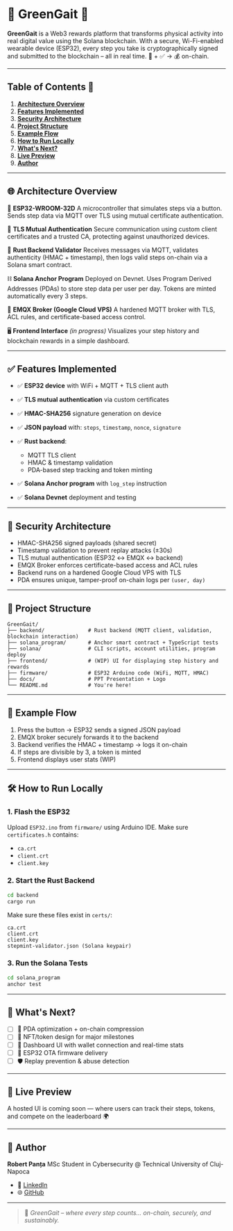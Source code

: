 # 🍃 GreenGait 🍃

**GreenGait** is a Web3 rewards platform that transforms physical activity into real digital value using the Solana blockchain. With a secure, Wi-Fi-enabled wearable device (ESP32), every step you take is cryptographically signed and submitted to the blockchain – all in real time.
🏃 + ✅ → 💰 on-chain.

---

## Table of Contents 📁

1. [**Architecture Overview**](#-architecture-overview)
2. [**Features Implemented**](#features-implemented)
3. [**Security Architecture**](#security-architecture)
4. [**Project Structure**](#project-structure)
5. [**Example Flow**](#example-flow)
6. [**How to Run Locally**](#how-to-run-locally)
7. [**What's Next?**](#whats-next)
8. [**Live Preview**](#live-preview)
9. [**Author**](#author)

---

## 🌐 Architecture Overview

🔹 **ESP32-WROOM-32D**
A microcontroller that simulates steps via a button. Sends step data via MQTT over TLS using mutual certificate authentication.

🔐 **TLS Mutual Authentication**
Secure communication using custom client certificates and a trusted CA, protecting against unauthorized devices.

🧠 **Rust Backend Validator**
Receives messages via MQTT, validates authenticity (HMAC + timestamp), then logs valid steps on-chain via a Solana smart contract.

⛓️ **Solana Anchor Program**
Deployed on Devnet. Uses Program Derived Addresses (PDAs) to store step data per user per day. Tokens are minted automatically every 3 steps.

📡 **EMQX Broker (Google Cloud VPS)**
A hardened MQTT broker with TLS, ACL rules, and certificate-based access control.

🖥️ **Frontend Interface** *(in progress)*
Visualizes your step history and blockchain rewards in a simple dashboard.

---

## ✅ Features Implemented

* ✅ **ESP32 device** with WiFi + MQTT + TLS client auth
* ✅ **TLS mutual authentication** via custom certificates
* ✅ **HMAC-SHA256** signature generation on device
* ✅ **JSON payload** with: `steps`, `timestamp`, `nonce`, `signature`
* ✅ **Rust backend**:

  * MQTT TLS client
  * HMAC & timestamp validation
  * PDA-based step tracking and token minting
* ✅ **Solana Anchor program** with `log_step` instruction
* ✅ **Solana Devnet** deployment and testing

---

## 🔐 Security Architecture

* HMAC-SHA256 signed payloads (shared secret)
* Timestamp validation to prevent replay attacks (±30s)
* TLS mutual authentication (ESP32 ↔ EMQX ↔ backend)
* EMQX Broker enforces certificate-based access and ACL rules
* Backend runs on a hardened Google Cloud VPS with TLS
* PDA ensures unique, tamper-proof on-chain logs per `(user, day)`

---

## 📁 Project Structure

```
GreenGait/
├── backend/              # Rust backend (MQTT client, validation, blockchain interaction)
├── solana_program/       # Anchor smart contract + TypeScript tests
├── solana/               # CLI scripts, account utilities, program deploy
├── frontend/             # (WIP) UI for displaying step history and rewards
├── firmware/             # ESP32 Arduino code (WiFi, MQTT, HMAC)
├── docs/                 # PPT Presentation + Logo
└── README.md             # You're here!
```

---

## 🔁 Example Flow

1. Press the button → ESP32 sends a signed JSON payload
2. EMQX broker securely forwards it to the backend
3. Backend verifies the HMAC + timestamp → logs it on-chain
4. If steps are divisible by 3, a token is minted
5. Frontend displays user stats (WIP)

---

## 🛠 How to Run Locally

### 1. Flash the ESP32

Upload `ESP32.ino` from `firmware/` using Arduino IDE.
Make sure `certificates.h` contains:

* `ca.crt`
* `client.crt`
* `client.key`

### 2. Start the Rust Backend

```bash
cd backend
cargo run
```

Make sure these files exist in `certs/`:

```
ca.crt
client.crt
client.key
stepmint-validator.json (Solana keypair)
```

### 3. Run the Solana Tests

```bash
cd solana_program
anchor test
```

---

## 🌟 What's Next?

* [ ] 🧠 PDA optimization + on-chain compression
* [ ] 💎 NFT/token design for major milestones
* [ ] 🎨 Dashboard UI with wallet connection and real-time stats
* [ ] 🔄 ESP32 OTA firmware delivery
* [ ] 🛡️ Replay prevention & abuse detection

---

## 🚀 Live Preview

A hosted UI is coming soon — where users can track their steps, tokens, and compete on the leaderboard 🌍

---

## 👤 Author

**Robert Panța**
MSc Student in Cybersecurity @ Technical University of Cluj-Napoca

* 📧 [LinkedIn](https://www.linkedin.com/in/robert-panta/)
* 🌐 [GitHub](https://github.com/RobCyberLab)

---

> 🍃 *GreenGait – where every step counts… on-chain, securely, and sustainably.*
